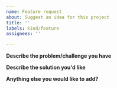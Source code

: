 ```yaml
---
name: Feature request
about: Suggest an idea for this project
title: ''
labels: kind/feature
assignees: ''

---
```


**Describe the problem/challenge you have**
<!-- A description of the current limitation/problem/challenge that you are experiencing.-->

**Describe the solution you'd like**
<!-- A description of what you want to happen. -->

**Anything else you would like to add?**
<!-- Anything else which is relevant and may help us understand the issue. -->
